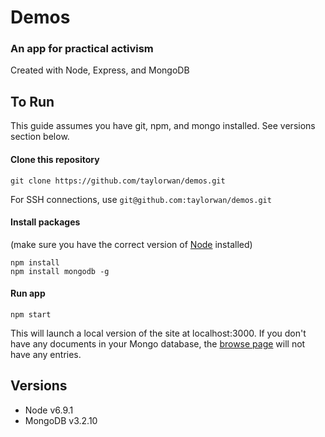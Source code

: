 # Demos
### An app for practical activism

Created with Node, Express, and MongoDB

## To Run
This guide assumes you have git, npm, and mongo installed. See versions section below.

#### Clone this repository
```
git clone https://github.com/taylorwan/demos.git
```
For SSH connections, use `git@github.com:taylorwan/demos.git`

#### Install packages
(make sure you have the correct version of [Node](https://nodejs.org/en/download/) installed)
```
npm install
npm install mongodb -g
```
#### Run app
```
npm start
```
This will launch a local version of the site at localhost:3000. If you don't have any documents in your Mongo database, the [browse page](localhost:3000/browse) will not have any entries.

## Versions
* Node v6.9.1
* MongoDB v3.2.10
